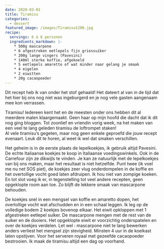 ```yaml
---
date: 2020-03-01
title: Tiramisu
categories:
  - dessert
featured_image: /images/Tiramisu1200.jpg
recipe:
  servings: 6 à 8 personen
  ingredients_markdown: |-
    * 500g mascarpone    * 6 afgestreken eetlepels fijn griessuiker
    * 200g lange vingers (Pavesini)
    * 140ml sterke koffie, afgekoeld
    * 5 eetlepels amaretto of wat minder naar gelang je smaak
    * 4 eigelen
    * 2 eiwitten
    * 20g cacaopoeder
---
```

Dit recept heb ik van onder het stof gehaald! 
Het dateert al van in de tijd dat het hier bij ons nog niet was ingeburgerd en je nog vele gasten aangenaam mee kon verrassen.

Tiramisu! Iedereen kent het en de meesten onder ons hebben dit al meerdere malen klaargemaakt. Geen haar op mijn hoofd die dacht dat ik dit nog ging bloggen.
Tot zoonlief en vriendin vorig week, na het maken van een veel te lang geleden tiramisu de loftrompet staken!  
Al vele tiramisu’s gegeten, maar nog geen enkele geproefd die jouw recept evenaart.
Leuk dit te horen, al weet ik wel dat smaken verschillen.

Het geheim is in de eerste plaats de lepelkoekjes, ik gebruik altijd Pavesini.
De echte Italiaanse koekjes te koop in Italiaanse voedingswinkels. Ook in de Carrefour zijn ze dikwijls te vinden.
Je kan ze natuurlijk met de lepelkoekjes van bij ons maken, maar het resultaat is niet hetzelfde.
Punt twee (ik voel me nu net SOS piet), de koekjes zeer vlug onderdompelen in de koffie en het overtollige vocht goed laten afdruipen. Ik hou niet van zompige koeken.
En tot slot voeg ik er, in tegenstelling tot veel andere recepten, geen opgeklopte room aan toe. Zo blijft de lekkere smaak van mascarpone behouden.


<!--more-->

De koekjes snel in een mengsel van koffie en amaretto dopen, het overtollige vocht wat afschudden en in een schaal leggen. Ik leg op de volledige bodem 2 koekjes bovenop elkaar.
Het eiwit opkloppen met 1 afgestreken eetlepel suiker.
De mascarpone mengen met de rest van de suiker en de dooiers. Het opgeklopte eiwit er voorzichtig onderspatelen en over de koekjes verdelen. Let wel : mascarpone niet te lang bewerken anders verliest het mengsel zijn stevigheid.
Minsten 4 uur in de koelkast laten opstijven.
Voor het serveren royaal met gezeefde cacaopoeder bestrooien.
Ik maak de tiramisu altijd een dag op voorhand.




